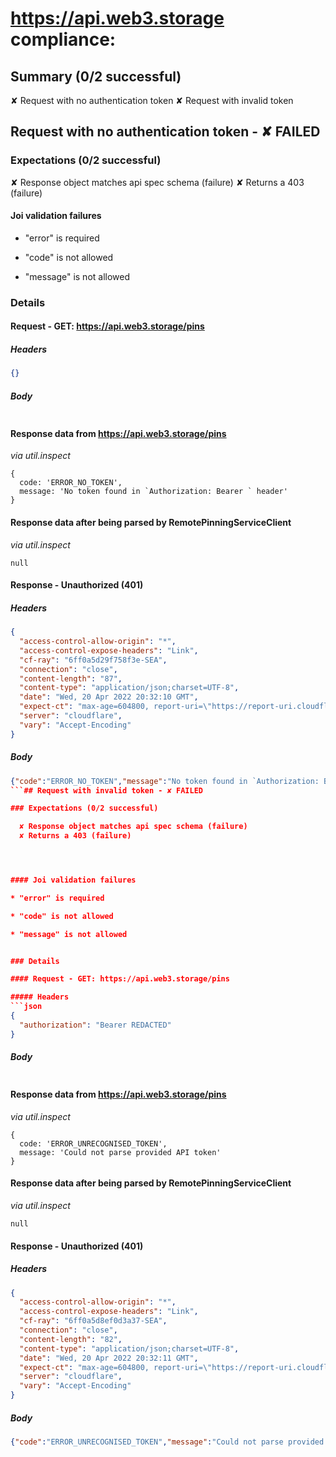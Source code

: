 
# https://api.web3.storage compliance:

## Summary (0/2 successful)

  ✘ Request with no authentication token
  ✘ Request with invalid token

## Request with no authentication token - ✘ FAILED

### Expectations (0/2 successful)

  ✘ Response object matches api spec schema (failure)
  ✘ Returns a 403 (failure)




#### Joi validation failures

* "error" is required

* "code" is not allowed

* "message" is not allowed


### Details

#### Request - GET: https://api.web3.storage/pins

##### Headers
```json
{}
```
##### Body
```json

```
#### Response data from https://api.web3.storage/pins
*via util.inspect*
```
{
  code: 'ERROR_NO_TOKEN',
  message: 'No token found in `Authorization: Bearer ` header'
}
```
#### Response data after being parsed by RemotePinningServiceClient
*via util.inspect*
```
null
```
#### Response - Unauthorized (401)
##### Headers
```json
{
  "access-control-allow-origin": "*",
  "access-control-expose-headers": "Link",
  "cf-ray": "6ff0a5d29f758f3e-SEA",
  "connection": "close",
  "content-length": "87",
  "content-type": "application/json;charset=UTF-8",
  "date": "Wed, 20 Apr 2022 20:32:10 GMT",
  "expect-ct": "max-age=604800, report-uri=\"https://report-uri.cloudflare.com/cdn-cgi/beacon/expect-ct\"",
  "server": "cloudflare",
  "vary": "Accept-Encoding"
}
```
##### Body
```json
{"code":"ERROR_NO_TOKEN","message":"No token found in `Authorization: Bearer ` header"}
```## Request with invalid token - ✘ FAILED

### Expectations (0/2 successful)

  ✘ Response object matches api spec schema (failure)
  ✘ Returns a 403 (failure)




#### Joi validation failures

* "error" is required

* "code" is not allowed

* "message" is not allowed


### Details

#### Request - GET: https://api.web3.storage/pins

##### Headers
```json
{
  "authorization": "Bearer REDACTED"
}
```
##### Body
```json

```
#### Response data from https://api.web3.storage/pins
*via util.inspect*
```
{
  code: 'ERROR_UNRECOGNISED_TOKEN',
  message: 'Could not parse provided API token'
}
```
#### Response data after being parsed by RemotePinningServiceClient
*via util.inspect*
```
null
```
#### Response - Unauthorized (401)
##### Headers
```json
{
  "access-control-allow-origin": "*",
  "access-control-expose-headers": "Link",
  "cf-ray": "6ff0a5d8ef0d3a37-SEA",
  "connection": "close",
  "content-length": "82",
  "content-type": "application/json;charset=UTF-8",
  "date": "Wed, 20 Apr 2022 20:32:11 GMT",
  "expect-ct": "max-age=604800, report-uri=\"https://report-uri.cloudflare.com/cdn-cgi/beacon/expect-ct\"",
  "server": "cloudflare",
  "vary": "Accept-Encoding"
}
```
##### Body
```json
{"code":"ERROR_UNRECOGNISED_TOKEN","message":"Could not parse provided API token"}
```
